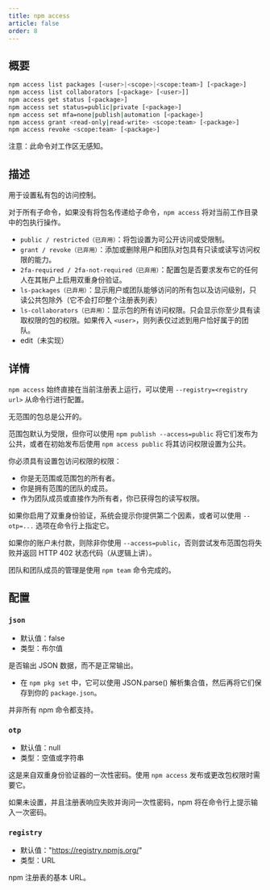```yaml
---
title: npm access
article: false
order: 8
---
```


## 概要

```bash
npm access list packages [<user>|<scope>|<scope:team>] [<package>]
npm access list collaborators [<package> [<user>]]
npm access get status [<package>]
npm access set status=public|private [<package>]
npm access set mfa=none|publish|automation [<package>]
npm access grant <read-only|read-write> <scope:team> [<package>]
npm access revoke <scope:team> [<package>]
```

注意：此命令对工作区无感知。



## 描述

用于设置私有包的访问控制。

对于所有子命令，如果没有将包名传递给子命令，`npm access` 将对当前工作目录中的包执行操作。

- `public / restricted（已弃用）`：将包设置为可公开访问或受限制。
- `grant / revoke（已弃用）`：添加或删除用户和团队对包具有只读或读写访问权限的能力。
- `2fa-required / 2fa-not-required（已弃用）`：配置包是否要求发布它的任何人在其账户上启用双重身份验证。
- `ls-packages（已弃用）`：显示用户或团队能够访问的所有包以及访问级别，只读公共包除外（它不会打印整个注册表列表）
- `ls-collaborators（已弃用）`：显示包的所有访问权限。只会显示你至少具有读取权限的包的权限。如果传入 `<user>`，则列表仅过滤到用户恰好属于的团队。
- edit（未实现）



## 详情

`npm access` 始终直接在当前注册表上运行，可以使用 `--registry=<registry url>` 从命令行进行配置。

无范围的包总是公开的。

范围包默认为受限，但你可以使用 `npm publish --access=public` 将它们发布为公共，或者在初始发布后使用 `npm access public` 将其访问权限设置为公共。

你必须具有设置包访问权限的权限：

- 你是无范围或范围包的所有者。
- 你是拥有范围的团队的成员。
- 作为团队成员或直接作为所有者，你已获得包的读写权限。

如果你启用了双重身份验证，系统会提示你提供第二个因素，或者可以使用 `--otp=...` 选项在命令行上指定它。

如果你的账户未付款，则除非你使用 `--access=public`，否则尝试发布范围包将失败并返回 HTTP 402 状态代码（从逻辑上讲）。

团队和团队成员的管理是使用 `npm team` 命令完成的。

## 配置

### `json`

- 默认值：false
- 类型：布尔值

是否输出 JSON 数据，而不是正常输出。

- 在 `npm pkg set` 中，它可以使用 JSON.parse() 解析集合值，然后再将它们保存到你的 `package.json`。

并非所有 npm 命令都支持。



### `otp`

- 默认值：null
- 类型：空值或字符串

这是来自双重身份验证器的一次性密码。使用 `npm access` 发布或更改包权限时需要它。

如果未设置，并且注册表响应失败并询问一次性密码，npm 将在命令行上提示输入一次密码。



### `registry`

- 默认值："https://registry.npmjs.org/"
- 类型：URL

npm 注册表的基本 URL。

